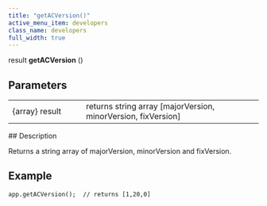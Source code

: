 ```yaml
---
title: "getACVersion()"
active_menu_item: developers
class_name: developers
full_width: true
---
```



result **getACVersion** ()

## Parameters

<table>
<tr>
<td width="193">
{array} result

</td>
<td width="17">
</td>
<td width="670">
returns string array [majorVersion, minorVersion, fixVersion]

</td>
</tr>
</table>
## Description

Returns a string array of majorVersion, minorVersion and fixVersion.

## Example

     
    app.getACVersion();  // returns [1,20,0]
     
   

